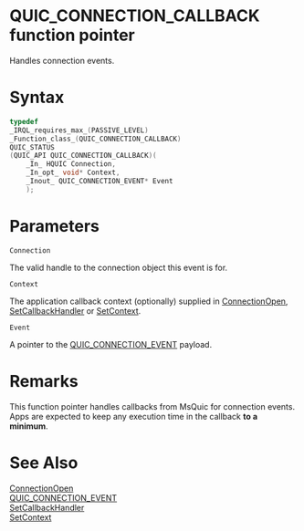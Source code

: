QUIC_CONNECTION_CALLBACK function pointer
======

Handles connection events.

# Syntax

```C
typedef
_IRQL_requires_max_(PASSIVE_LEVEL)
_Function_class_(QUIC_CONNECTION_CALLBACK)
QUIC_STATUS
(QUIC_API QUIC_CONNECTION_CALLBACK)(
    _In_ HQUIC Connection,
    _In_opt_ void* Context,
    _Inout_ QUIC_CONNECTION_EVENT* Event
    );
```

# Parameters

`Connection`

The valid handle to the connection object this event is for.

`Context`

The application callback context (optionally) supplied in [ConnectionOpen](ConnectionOpen.md), [SetCallbackHandler](SetCallbackHandler.md) or [SetContext](SetContext.md).

`Event`

A pointer to the [QUIC_CONNECTION_EVENT](QUIC_CONNECTION_EVENT.md) payload.

# Remarks

This function pointer handles callbacks from MsQuic for connection events. Apps are expected to keep any execution time in the callback **to a minimum**.

# See Also

[ConnectionOpen](ConnectionOpen.md)<br>
[QUIC_CONNECTION_EVENT](QUIC_CONNECTION_EVENT.md)<br>
[SetCallbackHandler](SetCallbackHandler.md)<br>
[SetContext](SetContext.md)<br>
